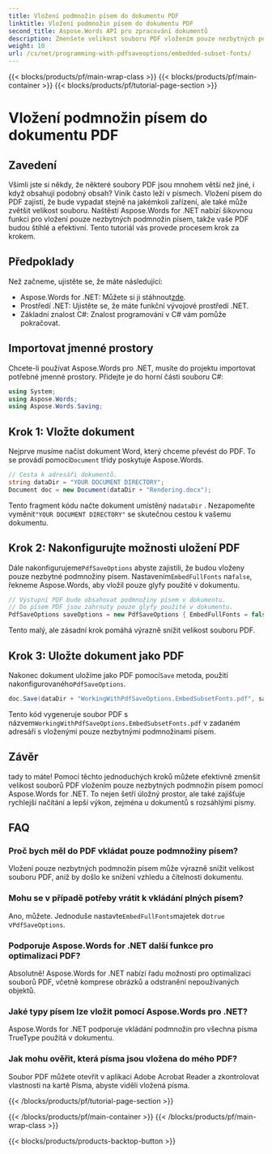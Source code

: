 ```yaml
---
title: Vložení podmnožin písem do dokumentu PDF
linktitle: Vložení podmnožin písem do dokumentu PDF
second_title: Aspose.Words API pro zpracování dokumentů
description: Zmenšete velikost souboru PDF vložením pouze nezbytných podmnožin písem pomocí Aspose.Words for .NET. Chcete-li efektivně optimalizovat soubory PDF, postupujte podle našeho podrobného průvodce.
weight: 10
url: /cs/net/programming-with-pdfsaveoptions/embedded-subset-fonts/
---
```


{{< blocks/products/pf/main-wrap-class >}}
{{< blocks/products/pf/main-container >}}
{{< blocks/products/pf/tutorial-page-section >}}

# Vložení podmnožin písem do dokumentu PDF

## Zavedení

Všimli jste si někdy, že některé soubory PDF jsou mnohem větší než jiné, i když obsahují podobný obsah? Viník často leží v písmech. Vložení písem do PDF zajistí, že bude vypadat stejně na jakémkoli zařízení, ale také může zvětšit velikost souboru. Naštěstí Aspose.Words for .NET nabízí šikovnou funkci pro vložení pouze nezbytných podmnožin písem, takže vaše PDF budou štíhlé a efektivní. Tento tutoriál vás provede procesem krok za krokem.

## Předpoklady

Než začneme, ujistěte se, že máte následující:

-  Aspose.Words for .NET: Můžete si ji stáhnout[zde](https://releases.aspose.com/words/net/).
- Prostředí .NET: Ujistěte se, že máte funkční vývojové prostředí .NET.
- Základní znalost C#: Znalost programování v C# vám pomůže pokračovat.

## Importovat jmenné prostory

Chcete-li používat Aspose.Words pro .NET, musíte do projektu importovat potřebné jmenné prostory. Přidejte je do horní části souboru C#:

```csharp
using System;
using Aspose.Words;
using Aspose.Words.Saving;
```

## Krok 1: Vložte dokument

 Nejprve musíme načíst dokument Word, který chceme převést do PDF. To se provádí pomocí`Document` třídy poskytuje Aspose.Words.

```csharp
// Cesta k adresáři dokumentů.
string dataDir = "YOUR DOCUMENT DIRECTORY";
Document doc = new Document(dataDir + "Rendering.docx");
```

 Tento fragment kódu načte dokument umístěný na`dataDir` . Nezapomeňte vyměnit`"YOUR DOCUMENT DIRECTORY"` se skutečnou cestou k vašemu dokumentu.

## Krok 2: Nakonfigurujte možnosti uložení PDF

 Dále nakonfigurujeme`PdfSaveOptions` abyste zajistili, že budou vloženy pouze nezbytné podmnožiny písem. Nastavením`EmbedFullFonts` na`false`, řekneme Aspose.Words, aby vložil pouze glyfy použité v dokumentu.

```csharp
// Výstupní PDF bude obsahovat podmnožiny písem v dokumentu.
// Do písem PDF jsou zahrnuty pouze glyfy použité v dokumentu.
PdfSaveOptions saveOptions = new PdfSaveOptions { EmbedFullFonts = false };
```

Tento malý, ale zásadní krok pomáhá výrazně snížit velikost souboru PDF.

## Krok 3: Uložte dokument jako PDF

 Nakonec dokument uložíme jako PDF pomocí`Save` metoda, použití nakonfigurovaného`PdfSaveOptions`.

```csharp
doc.Save(dataDir + "WorkingWithPdfSaveOptions.EmbedSubsetFonts.pdf", saveOptions);
```

 Tento kód vygeneruje soubor PDF s názvem`WorkingWithPdfSaveOptions.EmbedSubsetFonts.pdf` v zadaném adresáři s vloženými pouze nezbytnými podmnožinami písem.

## Závěr

tady to máte! Pomocí těchto jednoduchých kroků můžete efektivně zmenšit velikost souborů PDF vložením pouze nezbytných podmnožin písem pomocí Aspose.Words for .NET. To nejen šetří úložný prostor, ale také zajišťuje rychlejší načítání a lepší výkon, zejména u dokumentů s rozsáhlými písmy.

## FAQ

### Proč bych měl do PDF vkládat pouze podmnožiny písem?
Vložení pouze nezbytných podmnožin písem může výrazně snížit velikost souboru PDF, aniž by došlo ke snížení vzhledu a čitelnosti dokumentu.

### Mohu se v případě potřeby vrátit k vkládání plných písem?
 Ano, můžete. Jednoduše nastavte`EmbedFullFonts`majetek do`true` v`PdfSaveOptions`.

### Podporuje Aspose.Words for .NET další funkce pro optimalizaci PDF?
Absolutně! Aspose.Words for .NET nabízí řadu možností pro optimalizaci souborů PDF, včetně komprese obrázků a odstranění nepoužívaných objektů.

### Jaké typy písem lze vložit pomocí Aspose.Words pro .NET?
Aspose.Words for .NET podporuje vkládání podmnožin pro všechna písma TrueType použitá v dokumentu.

### Jak mohu ověřit, která písma jsou vložena do mého PDF?
Soubor PDF můžete otevřít v aplikaci Adobe Acrobat Reader a zkontrolovat vlastnosti na kartě Písma, abyste viděli vložená písma.

{{< /blocks/products/pf/tutorial-page-section >}}

{{< /blocks/products/pf/main-container >}}
{{< /blocks/products/pf/main-wrap-class >}}

{{< blocks/products/products-backtop-button >}}
